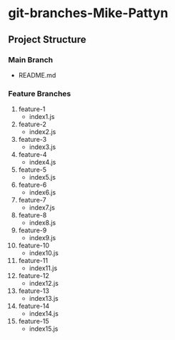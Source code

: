 # git-branches-Mike-Pattyn

## Project Structure

### Main Branch
- README.md

### Feature Branches
1. feature-1
   - index1.js
2. feature-2
   - index2.js
3. feature-3
   - index3.js
4. feature-4
   - index4.js
5. feature-5
   - index5.js
6. feature-6
   - index6.js
7. feature-7
   - index7.js
8. feature-8
   - index8.js
9. feature-9
   - index9.js
10. feature-10
    - index10.js
11. feature-11
    - index11.js
12. feature-12
    - index12.js
13. feature-13
    - index13.js
14. feature-14
    - index14.js
15. feature-15
    - index15.js

    